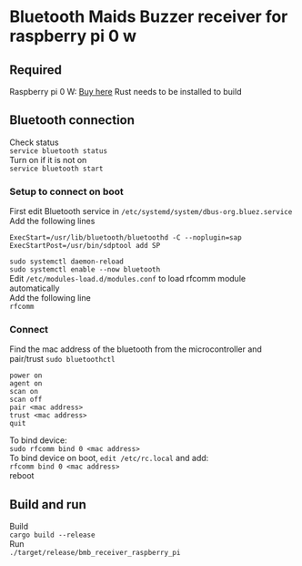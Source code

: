 # Bluetooth Maids Buzzer receiver for raspberry pi 0 w
## Required
Raspberry pi 0 W: <a href=https://www.adafruit.com/product/3400>Buy here</a><rb>
Rust needs to be installed to build<br>

## Bluetooth connection
Check status<br>
`service bluetooth status`<br>
Turn on if it is not on<br>
`service bluetooth start`

### Setup to connect on boot
First edit Bluetooth service in `/etc/systemd/system/dbus-org.bluez.service`<br>
Add the following lines<br>
```
ExecStart=/usr/lib/bluetooth/bluetoothd -C --noplugin=sap
ExecStartPost=/usr/bin/sdptool add SP
```
`sudo systemctl daemon-reload`<br>
`sudo systemctl enable --now bluetooth`<br>
Edit `/etc/modules-load.d/modules.conf` to load rfcomm module automatically<br>
Add the following line<br>
`rfcomm`<br>

### Connect
Find the mac address of the bluetooth from the microcontroller and pair/trust
`sudo bluetoothctl`<br>
```
power on
agent on
scan on
scan off
pair <mac address>
trust <mac address>
quit
```
To bind device:<br>
`sudo rfcomm bind 0 <mac address>`<br>
To bind device on boot, `edit /etc/rc.local` and add:<br>
`rfcomm bind 0 <mac address>`<br>
reboot

## Build and run
Build<br>
`cargo build --release`<br>
Run<br>
`./target/release/bmb_receiver_raspberry_pi`

